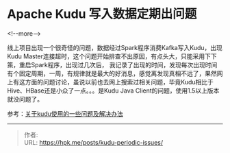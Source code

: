 # Apache Kudu 写入数据定期出问题


&lt;!--more--&gt;

线上项目出现一个很奇怪的问题，数据经过Spark程序消费Kafka写入Kudu，出现Kudu Master连接超时，这个问题开始排查不出原因，有点头大，只能采用下下策，重启Spark程序，出现过几次后， 我记录了出现的时间，发现每次出现时间有个固定周期，一周，有规律就是最大的好消息，感觉离发现真相不远了，果然网上有这方面的问题讨论，虽说以前也去网上搜索过相关问题，毕竟Kudu相比于Hive、HBase还是小众了一点。。。是Kudu Java Client的问题，使用1.5以上版本就没问题了。

参考：[关于kudu使用的一些问题及解决办法][1]

[1]: https://blog.csdn.net/u011489205/article/details/79173537



---

> 作者:   
> URL: https://hpk.me/posts/kudu-periodic-issues/  

